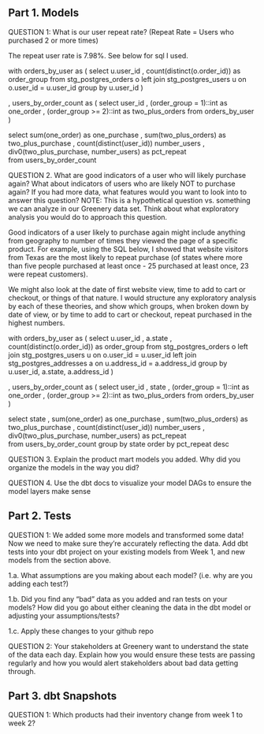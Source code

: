 ## Part 1. Models
QUESTION 1: What is our user repeat rate?
(Repeat Rate = Users who purchased 2 or more times)

The repeat user rate is 7.98%. See below for sql I used.

with orders_by_user as
(
    select 
        u.user_id
        , count(distinct(o.order_id)) as order_group
    from stg_postgres_orders o
    left join stg_postgres_users u
        on o.user_id = u.user_id
    group by u.user_id
)

, users_by_order_count as
(
    select
        user_id
        , (order_group = 1)::int as one_order
        , (order_group >= 2)::int as two_plus_orders
    from orders_by_user
)   

select
    sum(one_order) as one_purchase
    , sum(two_plus_orders) as two_plus_purchase
    , count(distinct(user_id)) number_users
    , div0(two_plus_purchase, number_users) as pct_repeat  
from users_by_order_count


QUESTION 2. What are good indicators of a user who will likely purchase again? What about indicators of users who are likely NOT to purchase again? If you had more data, what features would you want to look into to answer this question?
NOTE: This is a hypothetical question vs. something we can analyze in our Greenery data set. Think about what exploratory analysis you would do to approach this question.

Good indicators of a user likely to purchase again might include anything from geography to number of times they viewed the page of a specific product. For example, using the SQL below, I showed that website visitors from Texas are the most likely to repeat purchase (of states where more than five people purchased at least once - 25 purchased at least once, 23 were repeat customers).

We might also look at the date of first website view, time to add to cart or checkout, or things of that nature. I would structure any exploratory analysis by each of these theories, and show which groups, when broken down by date of view, or by time to add to cart or checkout, repeat purchased in the highest numbers.

with orders_by_user as
(
    select 
        u.user_id
        , a.state
        , count(distinct(o.order_id)) as order_group
    from stg_postgres_orders o
    left join stg_postgres_users u
        on o.user_id = u.user_id
    left join stg_postgres_addresses a
        on u.address_id = a.address_id
    group by u.user_id, a.state, a.address_id
)

, users_by_order_count as
(
    select
        user_id
        , state
        , (order_group = 1)::int as one_order
        , (order_group >= 2)::int as two_plus_orders
    from orders_by_user
)   

select
    state
    , sum(one_order) as one_purchase
    , sum(two_plus_orders) as two_plus_purchase
    , count(distinct(user_id)) number_users
    , div0(two_plus_purchase, number_users) as pct_repeat  
from users_by_order_count
group by state
order by pct_repeat desc

QUESTION 3. Explain the product mart models you added. Why did you organize the models in the way you did?

QUESTION 4. Use the dbt docs to visualize your model DAGs to ensure the model layers make sense


## Part 2. Tests

QUESTION 1: We added some more models and transformed some data! Now we need to make sure they’re accurately reflecting the data. Add dbt tests into your dbt project on your existing models from Week 1, and new models from the section above.

1.a. What assumptions are you making about each model? (i.e. why are you adding each test?)

1.b. Did you find any “bad” data as you added and ran tests on your models? How did you go about either cleaning the data in the dbt model or adjusting your assumptions/tests?

1.c. Apply these changes to your github repo

QUESTION 2: Your stakeholders at Greenery want to understand the state of the data each day. Explain how you would ensure these tests are passing regularly and how you would alert stakeholders about bad data getting through.

## Part 3. dbt Snapshots

QUESTION 1: Which products had their inventory change from week 1 to week 2? 